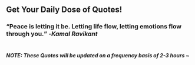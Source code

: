 ## Get Your Daily Dose of Quotes!
### <q>Peace is letting it be. Letting life flow, letting emotions flow through you.</q> -<em>Kamal Ravikant</em> <br><br>
##### NOTE: These Quotes will be updated on a frequency basis of 2-3 hours ~
